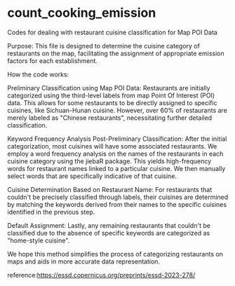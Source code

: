 # count_cooking_emission
Codes for dealing with restaurant cuisine classification for Map POI Data



Purpose:
This file is designed to determine the cuisine category of restaurants on the map, facilitating the assignment of appropriate emission factors for each establishment.

How the code works:

Preliminary Classification using Map POI Data: Restaurants are initially categorized using the third-level labels from map Point Of Interest (POI) data. This allows for some restaurants to be directly assigned to specific cuisines, like Sichuan-Hunan cuisine. However, over 60% of restaurants are merely labeled as "Chinese restaurants", necessitating further detailed classification.

Keyword Frequency Analysis Post-Preliminary Classification: After the initial categorization, most cuisines will have some associated restaurants. We employ a word frequency analysis on the names of the restaurants in each cuisine category using the jiebaR package. This yields high-frequency words for restaurant names linked to a particular cuisine. We then manually select words that are specifically indicative of that cuisine.

Cuisine Determination Based on Restaurant Name: For restaurants that couldn't be precisely classified through labels, their cuisines are determined by matching the keywords derived from their names to the specific cuisines identified in the previous step.

Default Assignment: Lastly, any remaining restaurants that couldn't be classified due to the absence of specific keywords are categorized as "home-style cuisine".

We hope this method simplifies the process of categorizing restaurants on maps and aids in more accurate data representation.

reference:https://essd.copernicus.org/preprints/essd-2023-278/
